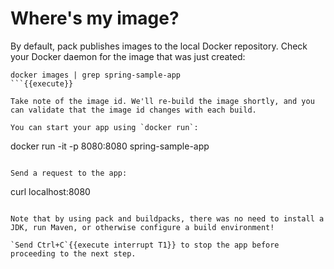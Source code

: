 # Where's my image?

By default, pack publishes images to the local Docker repository. Check your Docker daemon for the image that was just created:
```
docker images | grep spring-sample-app
```{{execute}}

Take note of the image id. We'll re-build the image shortly, and you can validate that the image id changes with each build.

You can start your app using `docker run`:
```
docker run -it -p 8080:8080 spring-sample-app
```{{execute}}

Send a request to the app:
```
curl localhost:8080
```{{execute T2}}

Note that by using pack and buildpacks, there was no need to install a JDK, run Maven, or otherwise configure a build environment!

`Send Ctrl+C`{{execute interrupt T1}} to stop the app before proceeding to the next step.